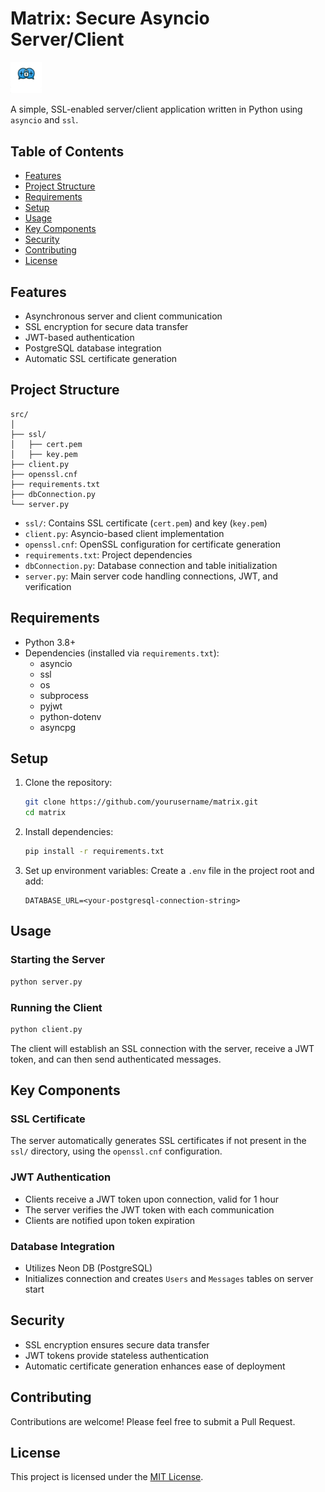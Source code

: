 
# Matrix: Secure Asyncio Server/Client

<picture>
  <source media="(prefers-color-scheme: light)" srcset="src/logo.png">
  <img alt="tiny corp logo" src="src/logo.png" width="10%" height="10%">
</picture>

A simple, SSL-enabled server/client application written in Python using `asyncio` and `ssl`.

## Table of Contents
- [Features](#features)
- [Project Structure](#project-structure)
- [Requirements](#requirements)
- [Setup](#setup)
- [Usage](#usage)
- [Key Components](#key-components)
- [Security](#security)
- [Contributing](#contributing)
- [License](#license)

## Features
- Asynchronous server and client communication
- SSL encryption for secure data transfer
- JWT-based authentication
- PostgreSQL database integration
- Automatic SSL certificate generation

## Project Structure
```plaintext
src/
│
├── ssl/
│   ├── cert.pem
│   ├── key.pem
├── client.py
├── openssl.cnf
├── requirements.txt
├── dbConnection.py
└── server.py
```

- `ssl/`: Contains SSL certificate (`cert.pem`) and key (`key.pem`)
- `client.py`: Asyncio-based client implementation
- `openssl.cnf`: OpenSSL configuration for certificate generation
- `requirements.txt`: Project dependencies
- `dbConnection.py`: Database connection and table initialization
- `server.py`: Main server code handling connections, JWT, and verification

## Requirements
- Python 3.8+
- Dependencies (installed via `requirements.txt`):
  - asyncio
  - ssl
  - os
  - subprocess
  - pyjwt
  - python-dotenv
  - asyncpg

## Setup
1. Clone the repository:
   ```bash
   git clone https://github.com/yourusername/matrix.git
   cd matrix
   ```

2. Install dependencies:
   ```bash
   pip install -r requirements.txt
   ```

3. Set up environment variables:
   Create a `.env` file in the project root and add:
   ```
   DATABASE_URL=<your-postgresql-connection-string>
   ```

## Usage
### Starting the Server
```bash
python server.py
```

### Running the Client
```bash
python client.py
```

The client will establish an SSL connection with the server, receive a JWT token, and can then send authenticated messages.

## Key Components
### SSL Certificate
The server automatically generates SSL certificates if not present in the `ssl/` directory, using the `openssl.cnf` configuration.

### JWT Authentication
- Clients receive a JWT token upon connection, valid for 1 hour
- The server verifies the JWT token with each communication
- Clients are notified upon token expiration

### Database Integration
- Utilizes Neon DB (PostgreSQL)
- Initializes connection and creates `Users` and `Messages` tables on server start

## Security
- SSL encryption ensures secure data transfer
- JWT tokens provide stateless authentication
- Automatic certificate generation enhances ease of deployment

## Contributing
Contributions are welcome! Please feel free to submit a Pull Request.

## License
This project is licensed under the [MIT License](LICENSE).
